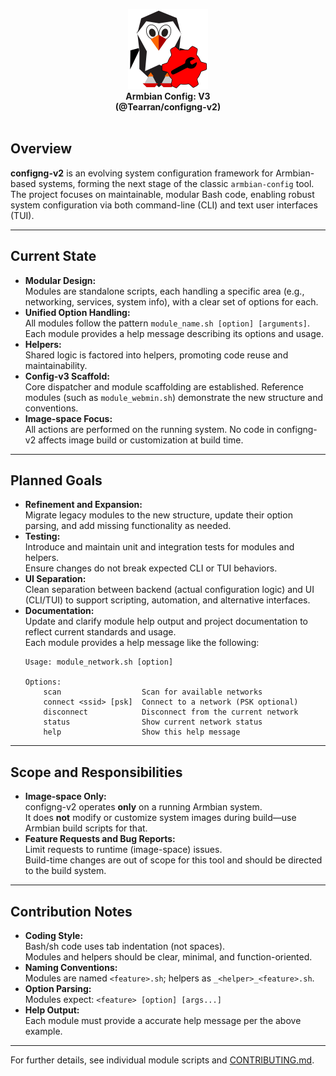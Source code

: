 <p align="center">
  <a href="#overview">
    <img src="https://raw.githubusercontent.com/armbian/configng/main/share/icons/hicolor/scalable/configng-tux.svg" width="128" alt="Armbian Config Logo" />
  </a><br>
  <strong>Armbian Config: V3<br>(@Tearran/configng-v2)</strong><br>
  <br>
</p>

## Overview

**configng-v2** is an evolving system configuration framework for Armbian-based systems, forming the next stage of the classic `armbian-config` tool.  
The project focuses on maintainable, modular Bash code, enabling robust system configuration via both command-line (CLI) and text user interfaces (TUI).

---

## Current State

- **Modular Design:**  
	Modules are standalone scripts, each handling a specific area (e.g., networking, services, system info), with a clear set of options for each.
- **Unified Option Handling:**  
	All modules follow the pattern `module_name.sh [option] [arguments]`. Each module provides a help message describing its options and usage.
- **Helpers:**  
	Shared logic is factored into helpers, promoting code reuse and maintainability.
- **Config-v3 Scaffold:**  
	Core dispatcher and module scaffolding are established. Reference modules (such as `module_webmin.sh`) demonstrate the new structure and conventions.
- **Image-space Focus:**  
	All actions are performed on the running system. No code in configng-v2 affects image build or customization at build time.

---

## Planned Goals

- **Refinement and Expansion:**  
	Migrate legacy modules to the new structure, update their option parsing, and add missing functionality as needed.
- **Testing:**  
	Introduce and maintain unit and integration tests for modules and helpers.  
	Ensure changes do not break expected CLI or TUI behaviors.
- **UI Separation:**  
	Clean separation between backend (actual configuration logic) and UI (CLI/TUI) to support scripting, automation, and alternative interfaces.
- **Documentation:**  
	Update and clarify module help output and project documentation to reflect current standards and usage.  
	Each module provides a help message like the following:
    ```
    Usage: module_network.sh [option]

    Options:
    	scan                  Scan for available networks
    	connect <ssid> [psk]  Connect to a network (PSK optional)
    	disconnect            Disconnect from the current network
    	status                Show current network status
    	help                  Show this help message
    ```

---

## Scope and Responsibilities

- **Image-space Only:**  
	configng-v2 operates **only** on a running Armbian system.  
	It does **not** modify or customize system images during build—use Armbian build scripts for that.
- **Feature Requests and Bug Reports:**  
	Limit requests to runtime (image-space) issues.  
	Build-time changes are out of scope for this tool and should be directed to the build system.

---

## Contribution Notes

- **Coding Style:**  
	Bash/sh code uses tab indentation (not spaces).  
	Modules and helpers should be clear, minimal, and function-oriented.
- **Naming Conventions:**  
	Modules are named `<feature>.sh`; helpers as `_<helper>_<feature>.sh`.
- **Option Parsing:**  
	Modules expect: `<feature> [option] [args...]`  
- **Help Output:**  
	Each module must provide a accurate help message per the above example.

---

For further details, see individual module scripts and [CONTRIBUTING.md](CONTRIBUTING.md).
